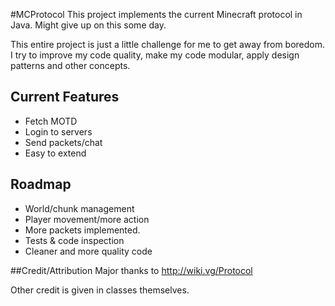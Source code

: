 #MCProtocol
This project implements the current Minecraft protocol in Java. Might give up on this some day.

This entire project is just a little challenge for me to get away from boredom.
I try to improve my code quality, make my code modular, apply design patterns and other concepts.

## Current Features
- Fetch MOTD
- Login to servers
- Send packets/chat
- Easy to extend

## Roadmap
- World/chunk management
- Player movement/more action
- More packets implemented.
- Tests & code inspection
- Cleaner and more quality code

##Credit/Attribution
Major thanks to http://wiki.vg/Protocol

Other credit is given in classes themselves.
